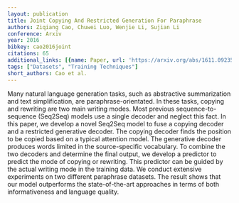 ```yaml
---
layout: publication
title: Joint Copying And Restricted Generation For Paraphrase
authors: Ziqiang Cao, Chuwei Luo, Wenjie Li, Sujian Li
conference: Arxiv
year: 2016
bibkey: cao2016joint
citations: 65
additional_links: [{name: Paper, url: 'https://arxiv.org/abs/1611.09235'}]
tags: ["Datasets", "Training Techniques"]
short_authors: Cao et al.
---
```

Many natural language generation tasks, such as abstractive summarization and
text simplification, are paraphrase-orientated. In these tasks, copying and
rewriting are two main writing modes. Most previous sequence-to-sequence
(Seq2Seq) models use a single decoder and neglect this fact. In this paper, we
develop a novel Seq2Seq model to fuse a copying decoder and a restricted
generative decoder. The copying decoder finds the position to be copied based
on a typical attention model. The generative decoder produces words limited in
the source-specific vocabulary. To combine the two decoders and determine the
final output, we develop a predictor to predict the mode of copying or
rewriting. This predictor can be guided by the actual writing mode in the
training data. We conduct extensive experiments on two different paraphrase
datasets. The result shows that our model outperforms the state-of-the-art
approaches in terms of both informativeness and language quality.